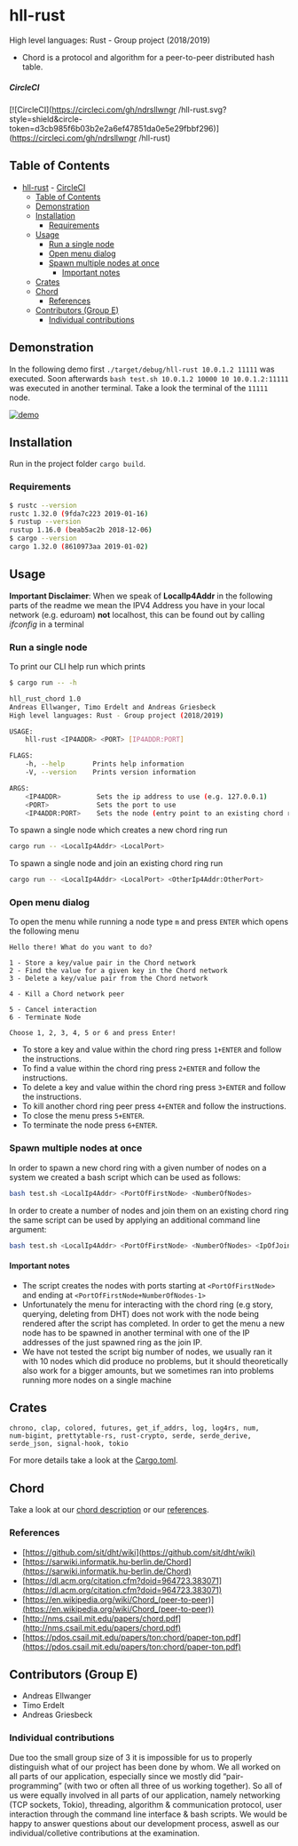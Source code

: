 # hll-rust

High level languages: Rust - Group project (2018/2019)

- Chord is a protocol and algorithm for a peer-to-peer distributed hash table.

##### CircleCI

[![CircleCI](https://circleci.com/gh/ndrsllwngr
/hll-rust.svg?style=shield&circle-token=d3cb985f6b03b2e2a6ef47851da0e5e29fbbf296)](https://circleci.com/gh/ndrsllwngr
/hll-rust)

## Table of Contents

- [hll-rust](#hll-rust)
        - [CircleCI](#circleci)
  - [Table of Contents](#table-of-contents)
  - [Demonstration](#demonstration)
  - [Installation](#installation)
    - [Requirements](#requirements)
  - [Usage](#usage)
    - [Run a single node](#run-a-single-node)
    - [Open menu dialog](#open-menu-dialog)
    - [Spawn multiple nodes at once](#spawn-multiple-nodes-at-once)
      - [Important notes](#important-notes)
  - [Crates](#crates)
  - [Chord](#chord)
    - [References](#references)
  - [Contributors (Group E)](#contributors-group-e)
    - [Individual contributions](#individual-contributions)

## Demonstration

In the following demo first `./target/debug/hll-rust 10.0.1.2 11111` was executed.
Soon afterwards `bash test.sh 10.0.1.2 10000 10 10.0.1.2:11111` was executed in another terminal.
Take a look the terminal of the `11111` node.

[![demo](https://asciinema.org/a/226513.svg)](https://asciinema.org/a/226513?autoplay=1)

## Installation

Run in the project folder `cargo build`.

### Requirements

```bash
$ rustc --version
rustc 1.32.0 (9fda7c223 2019-01-16)
$ rustup --version
rustup 1.16.0 (beab5ac2b 2018-12-06)
$ cargo --version
cargo 1.32.0 (8610973aa 2019-01-02)
```

## Usage

**Important Disclaimer**: 
When we speak of **LocalIp4Addr** in the following parts of the readme we mean the IPV4 Address you have in your local network (e.g. eduroam) **not** localhost, this can be found out by calling *ifconfig* in a terminal

### Run a single node

To print our CLI help run  which prints

```bash
$ cargo run -- -h

hll_rust_chord 1.0
Andreas Ellwanger, Timo Erdelt and Andreas Griesbeck
High level languages: Rust - Group project (2018/2019)

USAGE:
    hll-rust <IP4ADDR> <PORT> [IP4ADDR:PORT]

FLAGS:
    -h, --help       Prints help information
    -V, --version    Prints version information

ARGS:
    <IP4ADDR>         Sets the ip address to use (e.g. 127.0.0.1)
    <PORT>            Sets the port to use
    <IP4ADDR:PORT>    Sets the node (entry point to an existing chord ring) to join
```

To spawn a single node which creates a new chord ring run

```bash
cargo run -- <LocalIp4Addr> <LocalPort>
```

To spawn a single node and join an existing chord ring run

```bash
cargo run -- <LocalIp4Addr> <LocalPort> <OtherIp4Addr:OtherPort>
```

### Open menu dialog

To open the menu while running a node type `m` and press `ENTER` which opens the following menu

```text
Hello there! What do you want to do?

1 - Store a key/value pair in the Chord network
2 - Find the value for a given key in the Chord network
3 - Delete a key/value pair from the Chord network

4 - Kill a Chord network peer

5 - Cancel interaction
6 - Terminate Node

Choose 1, 2, 3, 4, 5 or 6 and press Enter!
```

- To store a key and value within the chord ring press `1+ENTER` and follow the instructions.
- To find a value within the chord ring press `2+ENTER` and follow the instructions.
- To delete a key and value within the chord ring press `3+ENTER` and follow the instructions.
- To kill another chord ring peer press `4+ENTER` and follow the instructions.
- To close the menu press `5+ENTER`.
- To terminate the node press `6+ENTER`.

### Spawn multiple nodes at once

In order to spawn a new chord ring with a given number of nodes on a system we created a bash script which can be used as follows:

```bash
bash test.sh <LocalIp4Addr> <PortOfFirstNode> <NumberOfNodes>
```

In order to create a number of nodes and join them on an existing chord ring the same script can be used by applying an additional command line argument:

```bash
bash test.sh <LocalIp4Addr> <PortOfFirstNode> <NumberOfNodes> <IpOfJoinNode:Port>
```

#### Important notes

- The script creates the nodes with ports starting at `<PortOfFirstNode>` and ending at `<PortOfFirstNode+NumberOfNodes-1>`
- Unfortunately the menu for interacting with the chord ring (e.g story, querying, deleting from DHT) does not work with the node being rendered after the script has completed. In order to get the menu a new node has to be spawned in another terminal with one of the IP addresses of the just spawned ring as the join IP.
- We have not tested the script big number of nodes, we usually ran it with 10 nodes which did produce no problems, but it should theoretically also work for a bigger amounts, but we sometimes ran into problems running more nodes on a single machine

## Crates

```text
chrono, clap, colored, futures, get_if_addrs, log, log4rs, num,
num-bigint, prettytable-rs, rust-crypto, serde, serde_derive,
serde_json, signal-hook, tokio
```

For more details take a look at the [Cargo.toml](Cargo.toml).

## Chord

Take a look at our [chord description](CHORD.md) or our [references](#references).

### References

- [https://github.com/sit/dht/wiki](https://github.com/sit/dht/wiki)
- [https://sarwiki.informatik.hu-berlin.de/Chord](https://sarwiki.informatik.hu-berlin.de/Chord)
- [https://dl.acm.org/citation.cfm?doid=964723.383071](https://dl.acm.org/citation.cfm?doid=964723.383071)
- [https://en.wikipedia.org/wiki/Chord_(peer-to-peer)](https://en.wikipedia.org/wiki/Chord_(peer-to-peer))
- [http://nms.csail.mit.edu/papers/chord.pdf](http://nms.csail.mit.edu/papers/chord.pdf)
- [https://pdos.csail.mit.edu/papers/ton:chord/paper-ton.pdf](https://pdos.csail.mit.edu/papers/ton:chord/paper-ton.pdf)

## Contributors (Group E)

- Andreas Ellwanger
- Timo Erdelt
- Andreas Griesbeck

### Individual contributions

Due too the small group size of 3 it is impossible for us to properly distinguish what of our project has been done by whom. We all worked on all parts of our application, especially since we mostly did “pair-programming” (with two or often all three of us working together). So all of us were equally involved in all parts of our application, namely networking (TCP sockets, Tokio), threading, algorithm & communication protocol, user interaction through the command line interface & bash scripts.
We would be happy to answer questions about our development process, aswell as our individual/colletive contributions at the examination.
